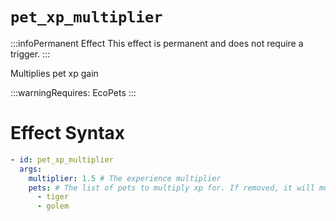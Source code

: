 # `pet_xp_multiplier`
:::infoPermanent Effect
This effect is permanent and does not require a trigger.
:::

Multiplies pet xp gain

:::warningRequires:
EcoPets
:::

# Effect Syntax
```yaml
- id: pet_xp_multiplier
  args:
    multiplier: 1.5 # The experience multiplier
    pets: # The list of pets to multiply xp for. If removed, it will multiply all pets.
      - tiger
      - golem 
```
